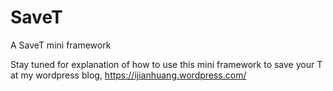 # SaveT
A SaveT mini framework

Stay tuned for explanation of how to use this mini framework to save your T at my wordpress blog, https://ijianhuang.wordpress.com/
